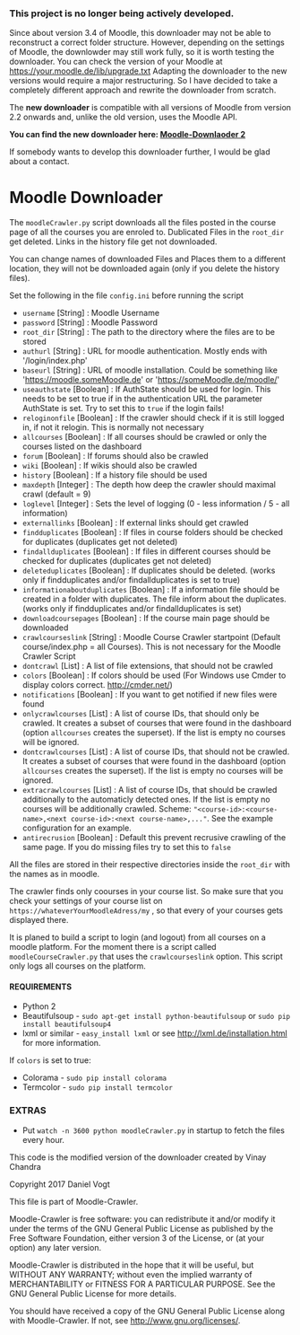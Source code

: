 
### This project is no longer being actively developed. 

Since about version 3.4 of Moodle, this downloader may not be able to reconstruct a correct folder structure. However, depending on the settings of Moodle, the downlowder may still work fully, so it is worth testing the downloader. 
You can check the version of your Moodle at https://your.moodle.de/lib/upgrade.txt Adapting the downloader to the new versions would require a major restructuring. So I have decided to take a completely different approach and rewrite the downloader from scratch.  

The **new downloader** is compatible with all versions of Moodle from version 2.2 onwards and, unlike the old version, uses the Moodle API. 

**You can find the new downloader here: [Moodle-Downlaoder 2](https://github.com/C0D3D3V/Moodle-Downloader-2)**

If somebody wants to develop this downloader further, I would be glad about a contact.

# Moodle Downloader

The `moodleCrawler.py` script downloads all the files posted in the course page of all the courses you are enroled to.
Dublicated Files in the `root_dir` get deleted. Links in the history file get not downloaded.

You can change names of downloaded Files and Places them to a different location, they will not be downloaded again (only if you delete the history files).

Set the following in the file `config.ini` before running the script

- `username` [String] : Moodle Username
- `password` [String] : Moodle Password
- `root_dir` [String] : The path to the directory where the files are to be stored
- `authurl` [String] : URL for moodle authentication. Mostly ends with '/login/index.php'
- `baseurl` [String] : URL of moodle installation. Could be something like 'https://moodle.someMoodle.de' or 'https://someMoodle.de/moodle/'
- `useauthstate` [Boolean] : If AuthState should be used for login. This needs to be set to true if in the authentication URL the parameter AuthState is set. Try to set this to `true` if the login fails!
- `reloginonfile` [Boolean] : If the crawler should check if it is still logged in, if not it relogin. This is normally not necessary
- `allcourses` [Boolean] : If all courses should be crawled or only the courses listed on the dashboard
- `forum` [Boolean] : If forums should also be crawled 
- `wiki` [Boolean] : If wikis should also be crawled 
- `history` [Boolean] : If a history file should be used 
- `maxdepth` [Integer] : The depth how deep the crawler should maximal crawl (default = 9) 
- `loglevel` [Integer] : Sets the level of logging (0 - less information / 5 - all information)
- `externallinks` [Boolean] : If external links should get crawled
- `findduplicates` [Boolean] : If files in course folders should be checked for duplicates (duplicates get not deleted)
- `findallduplicates` [Boolean] : If files in different courses should be checked for duplicates (duplicates get not deleted)
- `deleteduplicates` [Boolean] : If duplicates should be deleted. (works only if findduplicates and/or findallduplicates is set to true) 
- `informationaboutduplicates` [Boolean] : If a information file should be created in a folder with duplicates. The file inform about the duplicates. (works only if findduplicates and/or findallduplicates is set)
- `downloadcoursepages` [Boolean] : If the course main page should be downloaded
- `crawlcourseslink` [String] : Moodle Course Crawler startpoint (Default course/index.php = all Courses). This is not necessary for the Moodle Crawler Script
- `dontcrawl` [List] : A list of file extensions, that should not be crawled
- `colors` [Boolean] : If colors should be used (For Windows use Cmder to display colors correct. http://cmder.net/)
- `notifications` [Boolean] : If you want to get notified if new files were found
- `onlycrawlcourses` [List] : A list of course IDs, that should only be crawled. It creates a subset of courses that were found in the dashboard (option `allcourses` creates the superset). If the list is empty no courses will be ignored.
- `dontcrawlcourses` [List] : A list of course IDs, that should not be crawled. It creates a subset of courses that were found in the dashboard (option `allcourses` creates the superset). If the list is empty no courses will be ignored.
- `extracrawlcourses` [List] : A list of course IDs, that should be crawled additionally to the automaticly detected ones. If the list is empty no courses will be additionally crawled. Scheme: `"<course-id>:<course-name>,<next course-id>:<next course-name>,..."`. See the example configuration for an example.
- `antirecrusion` [Boolean] : Default this prevent recrusive crawling of the same page. If you do missing files try to set this to `false`

All the files are stored in their respective directories inside the `root_dir` with the names as in moodle.

The crawler finds only coourses in your course list. So make sure that you check your settings of your course list on `https://whateverYourMoodleAdress/my` , so that every of your courses gets displayed there.

It is planed to build a script to login (and logout) from all courses on a moodle platform. For the moment there is a script called `moodleCourseCrawler.py` that uses the `crawlcourseslink` option. This script only logs all courses on the platform.


#### REQUIREMENTS

- Python 2
- Beautifulsoup - `sudo apt-get install python-beautifulsoup` or `sudo pip install beautifulsoup4`
- lxml or similar - `easy_install lxml` or see http://lxml.de/installation.html for more information.

If `colors` is set to true:
- Colorama - `sudo pip install colorama`
- Termcolor - `sudo pip install termcolor`

### EXTRAS

- Put `watch -n 3600 python moodleCrawler.py` in startup to fetch the files every hour.



This code is the modified version of the downloader created by Vinay Chandra



  Copyright 2017 Daniel Vogt

   This file is part of Moodle-Crawler.

   Moodle-Crawler is free software: you can redistribute it and/or modify
   it under the terms of the GNU General Public License as published by
   the Free Software Foundation, either version 3 of the License, or
   (at your option) any later version.

   Moodle-Crawler is distributed in the hope that it will be useful,
   but WITHOUT ANY WARRANTY; without even the implied warranty of
   MERCHANTABILITY or FITNESS FOR A PARTICULAR PURPOSE.  See the
   GNU General Public License for more details.

   You should have received a copy of the GNU General Public License
   along with Moodle-Crawler.  If not, see <http://www.gnu.org/licenses/>.
